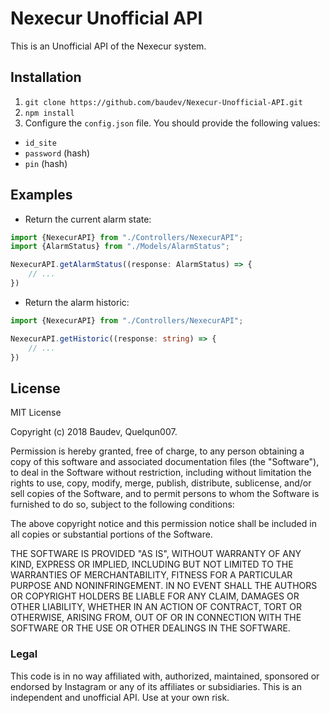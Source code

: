 # Nexecur Unofficial API

This is an Unofficial API of the Nexecur system. 

## Installation

1. `git clone https://github.com/baudev/Nexecur-Unofficial-API.git`
2. `npm install`
3. Configure the `config.json` file. You should provide the following values:
- `id_site`
- `password` (hash)
- `pin` (hash)

## Examples

- Return the current alarm state:
```typescript
import {NexecurAPI} from "./Controllers/NexecurAPI";
import {AlarmStatus} from "./Models/AlarmStatus";

NexecurAPI.getAlarmStatus((response: AlarmStatus) => {
    // ...
})
```

- Return the alarm historic:
```typescript
import {NexecurAPI} from "./Controllers/NexecurAPI";

NexecurAPI.getHistoric((response: string) => {
    // ...
})
```

## License

MIT License

Copyright (c) 2018 Baudev, Quelqun007.

Permission is hereby granted, free of charge, to any person obtaining a copy
of this software and associated documentation files (the "Software"), to deal
in the Software without restriction, including without limitation the rights
to use, copy, modify, merge, publish, distribute, sublicense, and/or sell
copies of the Software, and to permit persons to whom the Software is
furnished to do so, subject to the following conditions:

The above copyright notice and this permission notice shall be included in all
copies or substantial portions of the Software.

THE SOFTWARE IS PROVIDED "AS IS", WITHOUT WARRANTY OF ANY KIND, EXPRESS OR
IMPLIED, INCLUDING BUT NOT LIMITED TO THE WARRANTIES OF MERCHANTABILITY,
FITNESS FOR A PARTICULAR PURPOSE AND NONINFRINGEMENT. IN NO EVENT SHALL THE
AUTHORS OR COPYRIGHT HOLDERS BE LIABLE FOR ANY CLAIM, DAMAGES OR OTHER
LIABILITY, WHETHER IN AN ACTION OF CONTRACT, TORT OR OTHERWISE, ARISING FROM,
OUT OF OR IN CONNECTION WITH THE SOFTWARE OR THE USE OR OTHER DEALINGS IN THE
SOFTWARE.

### Legal
This code is in no way affiliated with, authorized, maintained, sponsored or endorsed by Instagram or any of its affiliates or subsidiaries. This is an independent and unofficial API. Use at your own risk.
